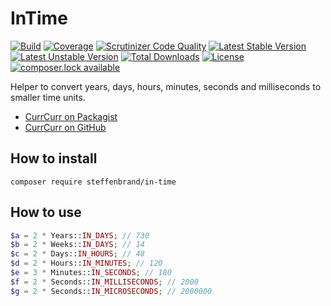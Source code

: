 # InTime

[![Build](https://travis-ci.org/steffenbrand/in-time.svg?branch=master)](https://travis-ci.org/steffenbrand/in-time)
[![Coverage](https://codecov.io/github/steffenbrand/in-time/coverage.svg)](https://codecov.io/gh/steffenbrand/in-time)
[![Scrutinizer Code Quality](https://scrutinizer-ci.com/g/steffenbrand/in-time/badges/quality-score.png?b=master)](https://scrutinizer-ci.com/g/steffenbrand/in-time/?branch=master)
[![Latest Stable Version](https://poser.pugx.org/steffenbrand/in-time/version)](https://packagist.org/packages/steffenbrand/in-time)
[![Latest Unstable Version](https://poser.pugx.org/steffenbrand/in-time/v/unstable)](//packagist.org/packages/steffenbrand/in-time)
[![Total Downloads](https://poser.pugx.org/steffenbrand/in-time/downloads)](https://packagist.org/packages/steffenbrand/in-time)
[![License](https://poser.pugx.org/steffenbrand/in-time/license)](https://github.com/steffenbrand/in-time/blob/master/LICENSE.md)
[![composer.lock available](https://poser.pugx.org/steffenbrand/in-time/composerlock)](https://github.com/steffenbrand/in-time/blob/master/composer.lock)

Helper to convert years, days, hours, minutes, seconds and milliseconds to smaller time units.

* [CurrCurr on Packagist](https://packagist.org/packages/steffenbrand/in-time)
* [CurrCurr on GitHub](https://github.com/steffenbrand/in-time)

## How to install

```
composer require steffenbrand/in-time
```

## How to use

```php
$a = 2 * Years::IN_DAYS; // 730
$b = 2 * Weeks::IN_DAYS; // 14
$c = 2 * Days::IN_HOURS; // 48
$d = 2 * Hours::IN_MINUTES; // 120
$e = 3 * Minutes::IN_SECONDS; // 180
$f = 2 * Seconds::IN_MILLISECONDS; // 2000
$g = 2 * Seconds::IN_MICROSECONDS; // 2000000
```